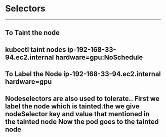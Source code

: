 # Selectors
---
To Taint the node
---
kubectl taint nodes ip-192-168-33-94.ec2.internal hardware=gpu:NoSchedule
---
To Label the Node ip-192-168-33-94.ec2.internal hardware=gpu
---
Nodeselectors are also used to tolerate.. First we label the node which is tainted.the we give nodeSelector key and value that mentioned in the tainted node
Now the pod goes to the tainted node
---